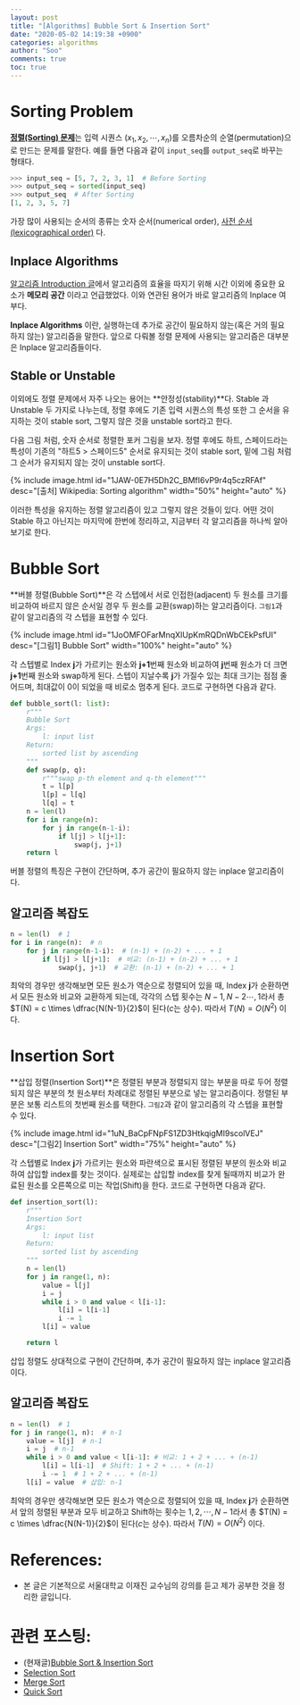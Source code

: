 ```yaml
---
layout: post
title: "[Algorithms] Bubble Sort & Insertion Sort"
date: "2020-05-02 14:19:38 +0900"
categories: algorithms
author: "Soo"
comments: true
toc: true
---
```


# Sorting Problem

[**정렬(Sorting) 문제**](https://en.wikipedia.org/wiki/Sorting_algorithm)는 입력 시퀀스 $(x_1, x_2, \cdots, x_n)$를 오름차순의 순열(permutation)으로 만드는 문제를 말한다. 예를 들면 다음과 같이 `input_seq`를 `output_seq`로 바꾸는 형태다. 

```python
>>> input_seq = [5, 7, 2, 3, 1]  # Before Sorting
>>> output_seq = sorted(input_seq)
>>> output_seq  # After Sorting
[1, 2, 3, 5, 7]
```
가장 많이 사용되는 순서의 종류는 숫자 순서(numerical order), [사전 순서(lexicographical order)](https://en.wikipedia.org/wiki/Lexicographical_order) 다.

## Inplace Algorithms

[알고리즘 Introduction 글](https://simonjisu.github.io/python/2020/04/20/algorithmintro.html)에서 알고리즘의 효율을 따지기 위해 시간 이외에 중요한 요소가 **메모리 공간** 이라고 언급했었다. 이와 연관된 용어가 바로 알고리즘의 Inplace 여부다. 

**Inplace Algorithms** 이란, 실행하는데 추가로 공간이 필요하지 않는(혹은 거의 필요하지 않는) 알고리즘을 말한다. 앞으로 다뤄볼 정렬 문제에 사용되는 알고리즘은 대부분은 Inplace 알고리즘들이다.

## Stable or Unstable

이외에도 정렬 문제에서 자주 나오는 용어는 **안정성(stability)**다. Stable 과 Unstable 두 가지로 나누는데, 정렬 후에도 기존 입력 시퀀스의 특성 또한 그 순서을 유지하는 것이 stable sort, 그렇지 않은 것을 unstable sort라고 한다. 

다음 그림 처럼, 숫자 순서로 정렬한 포커 그림을 보자. 정렬 후에도 하트, 스페이드라는 특성이 기존의 "하트5 > 스페이드5" 순서로 유지되는 것이 stable sort, 밑에 그림 처럼 그 순서가 유지되지 않는 것이 unstable sort다.

{% include image.html id="1JAW-0E7H5Dh2C_BMfI6vP9r4q5czRFAf" desc="[출처] Wikipedia: Sorting algorithm" width="50%" height="auto" %}

이러한 특성을 유지하는 정렬 알고리즘이 있고 그렇지 않은 것들이 있다. 어떤 것이 Stable 하고 아닌지는 마지막에 한번에 정리하고, 지금부터 각 알고리즘을 하나씩 알아보기로 한다.

# Bubble Sort

**버블 정렬(Bubble Sort)**은 각 스텝에서 서로 인접한(adjacent) 두 원소를 크기를 비교하여 바르지 않은 순서일 경우 두 원소를 교환(swap)하는 알고리즘이다. `그림1`과 같이 알고리즘의 각 스텝을 표현할 수 있다. 

{% include image.html id="1JoOMFOFarMnqXIUpKmRQDnWbCEkPsfUI" desc="[그림1] Bubble Sort" width="100%" height="auto" %}

각 스텝별로 Index **j**가 가르키는 원소와 **j+1**번째 원소와 비교하여 **j**번째 원소가 더 크면 **j+1**번째 원소와 swap하게 된다. 스텝이 지날수록 **j**가 가질수 있는 최대 크기는 점점 줄어드며, 최대값이 0이 되었을 때 비로소 멈추게 된다. 코드로 구현하면 다음과 같다.

```python
def bubble_sort(l: list):
    r"""
    Bubble Sort
    Args: 
        l: input list
    Return:
        sorted list by ascending
    """
    def swap(p, q):
        r"""swap p-th element and q-th element"""
        t = l[p]
        l[p] = l[q]
        l[q] = t
    n = len(l)
    for i in range(n):  
        for j in range(n-1-i):
            if l[j] > l[j+1]:
                swap(j, j+1)
    return l 
```

버블 정렬의 특징은 구현이 간단하며, 추가 공간이 필요하지 않는 inplace 알고리즘이다.

## 알고리즘 복잡도

```python
n = len(l)  # 1
for i in range(n):  # n
    for j in range(n-1-i):  # (n-1) + (n-2) + ... + 1
        if l[j] > l[j+1]:  # 비교: (n-1) + (n-2) + ... + 1
            swap(j, j+1)  # 교환: (n-1) + (n-2) + ... + 1
```

최악의 경우만 생각해보면 모든 원소가 역순으로 정렬되어 있을 때, Index **j**가 순환하면서 모든 원소와 비교와 교환하게 되는데, 각각의 스텝 횟수는 $N-1, N-2 \cdots, 1$라서 총 $T(N) = c \times \dfrac{N(N-1)}{2}$이 된다($c$는 상수). 따라서 $T(N) = O(N^2)$ 이다.

# Insertion Sort

**삽입 정렬(Insertion Sort)**은 정렬된 부분과 정렬되지 않는 부분을 따로 두어 정렬되지 않은 부분의 첫 원소부터 차례대로 정렬된 부분으로 넣는 알고리즘이다. 정렬된 부분은 보통 리스트의 첫번째 원소를 택한다. `그림2`과 같이 알고리즘의 각 스텝을 표현할 수 있다. 

{% include image.html id="1uN_BaCpFNpFS1ZD3HtkqigMI9scolVEJ" desc="[그림2] Insertion Sort" width="75%" height="auto" %}

각 스텝별로 Index **j**가 가르키는 원소와 파란색으로 표시된 정렬된 부분의 원소와 비교하여 삽입할 index를 찾는 것이다. 실제로는 삽입할 index를 찾게 될때까지 비교가 완료된 원소를 오른쪽으로 미는 작업(Shift)을 한다. 코드로 구현하면 다음과 같다.

```python
def insertion_sort(l):
    r"""
    Insertion Sort
    Args: 
        l: input list
    Return:
        sorted list by ascending
    """
    n = len(l)
    for j in range(1, n):
        value = l[j]
        i = j
        while i > 0 and value < l[i-1]:
            l[i] = l[i-1]
            i -= 1
        l[i] = value

    return l
```

삽입 정렬도 상대적으로 구현이 간단하며, 추가 공간이 필요하지 않는 inplace 알고리즘이다.

## 알고리즘 복잡도

```python
n = len(l)  # 1
for j in range(1, n):  # n-1
    value = l[j]  # n-1
    i = j  # n-1
    while i > 0 and value < l[i-1]: # 비교: 1 + 2 + ... + (n-1)
        l[i] = l[i-1]  # Shift: 1 + 2 + ... + (n-1)
        i -= 1  # 1 + 2 + ... + (n-1)
    l[i] = value  # 삽입: n-1
```

최악의 경우만 생각해보면 모든 원소가 역순으로 정렬되어 있을 때, Index **j**가 순환하면서 앞의 정렬된 부분과 모두 비교하고 Shift하는 횟수는 $1, 2, \cdots, N-1$라서 총 $T(N) = c \times \dfrac{N(N-1)}{2}$이 된다($c$는 상수). 따라서 $T(N) = O(N^2)$ 이다.

# References:

* 본 글은 기본적으로 서울대학교 이재진 교수님의 강의를 듣고 제가 공부한 것을 정리한 글입니다.

# 관련 포스팅: 

* (현재글)[Bubble Sort & Insertion Sort](https://simonjisu.github.io/python/2020/05/02/bubbleinsertion.html)
* [Selection Sort](https://simonjisu.github.io/python/2020/05/02/selection.html)
* [Merge Sort](https://simonjisu.github.io/python/2020/05/03/merge.html)
* [Quick Sort](https://simonjisu.github.io/python/2020/05/04/quick.html)